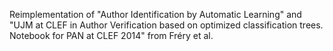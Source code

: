 Reimplementation of "Author Identification by Automatic Learning" and "UJM at CLEF in Author Verification based on optimized classification trees. Notebook for PAN at CLEF 2014" from Fréry et al.
